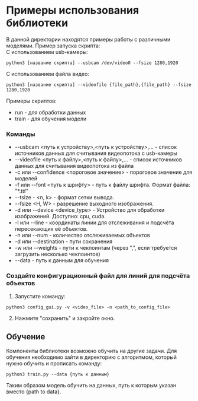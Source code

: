 # Примеры использования библиотеки

В данной директории находятся примеры работы с различными моделями.
Пример запуска скрипта:  
С использованием usb-камеры:
```angular2html
python3 [название скрипта] --usbcam /dev/video0 --fsize 1280,1920
```   
С использованием файла видео:
```angular2html
python3 [название скрипта] --videofile {file_path},{file_path} --fsize 1280,1920
```
Примеры скриптов:
* run - для обработки данных
* train - для обучения модели

### Команды

* --usbcam <путь к устройству>,<путь к устройству>,... - список источников данных для считывания видеопотока с usb-камеры
* --videofile <путь к файлу>,<путь к файлу>,... - список источников данных для считывания видеопотока из файла
* -c или --confidence <пороговое значение> - пороговое значение для моделей
* -f или --font <путь к шрифту> - путь к файлу шрифта. Формат файла: "*.ttf"   
* --tsize - <n, k> - формат сетки вывода.
* --fsize <H, W> - разрешение выходного изображения.
* -d или --device <device_type> - Устройство для обработки изображений. Доступно: cpu, cuda.
* -l или --line - координаты линии для отслеживания и подсчёта пересекающих её объектов.
* -n или --num - количество отслеживаемых объектов
* -d или --destination - пути сохранения
* -w или --weights - пути к чекпоинтам (через ",", если требуется загрузить несколько чекпоинтов)
* --data - путь к данным для обучения


### Создайте конфигурационный файл для линий для подсчёта объектов
1. Запустите команду:
```
python3 config_gui.py -v <video_file> -n <path_to_config_file>
```
2. Нажмите "сохранить" и закройте окно.

## Обучение
Компоненты библиотеки возможно обучить на другие задачи.
Для обучения необходимо зайти в директорию с алгоритмом, который нужно обучить и прописать команду:

    python3 train.py --data {путь к данным}

Таким образом модель обучить на данных, путь к которым указан вместо {path to data}.

